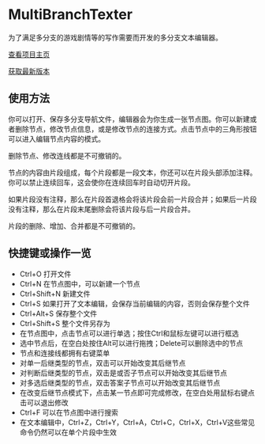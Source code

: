 # MultiBranchTexter

为了满足多分支的游戏剧情等的写作需要而开发的多分支文本编辑器。

[查看项目主页](https://github.com/CheYHinSpark/MultiBranchTexter)

[获取最新版本](https://github.com/CheYHinSpark/MultiBranchTexter/releases)

## 使用方法

你可以打开、保存多分支导航文件，编辑器会为你生成一张节点图。你可以新建或者删除节点，修改节点信息，或是修改节点的连接方式。点击节点中的三角形按钮可以进入编辑节点内容的模式。

删除节点、修改连线都是不可撤销的。

节点的内容由片段组成，每个片段都是一段文本，你还可以在片段头部添加注释。你可以禁止连续回车，这会使你在连续回车时自动切开片段。

如果片段没有注释，那么在片段首退格会将该片段会前一片段合并；如果后一片段没有注释，那么在片段末尾删除会将该片段与后一片段合并。

片段的删除、增加、合并都是不可撤销的。

## 快捷键或操作一览

- Ctrl+O 打开文件
- Ctrl+N 在节点图中，可以新建一个节点
- Ctrl+Shift+N 新建文件
- Ctrl+S 如果打开了文本编辑，会保存当前编辑的内容，否则会保存整个文件
- Ctrl+Alt+S 保存整个文件
- Ctrl+Shift+S 整个文件另存为
- 在节点图中，点击节点可以进行单选；按住Ctrl和鼠标左键可以进行框选
- 选中节点后，在空白处按住Alt可以进行拖拽；Delete可以删除选中的节点
- 节点和连接线都拥有右键菜单
- 对单一后继类型的节点，双击可以开始改变其后继节点
- 对判断后继类型的节点，双击是或否子节点可以开始改变其后继节点
- 对多选后继类型的节点，双击答案子节点可以开始改变其后继节点
- 在改变后继节点模式下，点击某一节点即可完成修改，在空白处用鼠标右键点击可以退出修改
- Ctrl+F 可以在节点图中进行搜索
- 在文本编辑中，Ctrl+Z，Ctrl+Y，Ctrl+A，Ctrl+C，Ctrl+X，Ctrl+V这些常见命令仍然可以在单个片段中生效